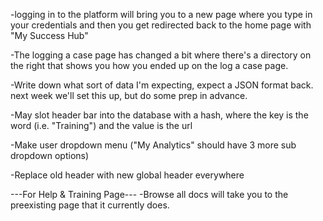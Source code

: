 -logging in to the platform will bring you to a new page where you type in your credentials and then you get redirected back to the home page with "My Success Hub"

-The logging a case page has changed a bit where there's a directory on the right that shows you how you ended up on the log a case page.

-Write down what sort of data I'm expecting, expect a JSON format back. next week we'll set this up, but do some prep in advance.

-May slot header bar into the database with a hash, where the key is the word (i.e. "Training") and the value is the url

-Make user dropdown menu ("My Analytics" should have 3 more sub dropdown options)

-Replace old header with new global header everywhere

---For Help & Training Page---
-Browse all docs will take you to the preexisting page that it currently does.

